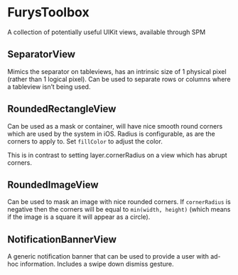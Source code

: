 # FurysToolbox

A collection of potentially useful UIKit views, available through SPM

## SeparatorView

Mimics the separator on tableviews, has an intrinsic size of 1 physical pixel (rather than 1 logical pixel). Can be used to separate rows or columns where a tableview isn’t being used.


## RoundedRectangleView

Can be used as a mask or container, will have nice smooth round corners which are used by the system in iOS. Radius is configurable, as are the corners to apply to. Set `fillColor` to adjust the color.

This is in contrast to setting layer.cornerRadius on a view which has abrupt corners.

## RoundedImageView

Can be used to mask an image with nice rounded corners. If `cornerRadius` is negative then the corners will be equal to `min(width, height)` (which means if the image is a square it will appear as a circle).

## NotificationBannerView

A generic notification banner that can be used to provide a user with ad-hoc information. Includes a swipe down dismiss gesture.
